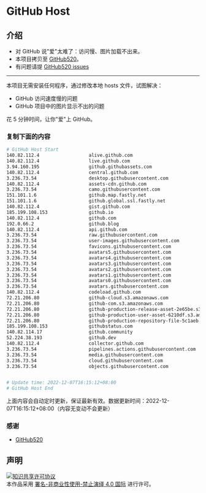 # GitHub Host
## 介绍
- 对 GitHub 说"爱"太难了：访问慢、图片加载不出来。
- 本项目拷贝至 [GitHub520](https://github.com/521xueweihan/GitHub520)。
- 有问题请提 [GitHub520 issues](https://github.com/521xueweihan/GitHub520/issues/new)

---

本项目无需安装任何程序，通过修改本地 hosts 文件，试图解决：
- GitHub 访问速度慢的问题
- GitHub 项目中的图片显示不出的问题

花 5 分钟时间，让你"爱"上 GitHub。

### 复制下面的内容
```bash
# GitHub Host Start
140.82.112.4                  alive.github.com
140.82.112.4                  live.github.com
3.94.160.195                  github.githubassets.com
140.82.112.4                  central.github.com
3.236.73.54                   desktop.githubusercontent.com
140.82.112.4                  assets-cdn.github.com
3.236.73.54                   camo.githubusercontent.com
151.101.1.6                   github.map.fastly.net
151.101.1.6                   github.global.ssl.fastly.net
140.82.112.4                  gist.github.com
185.199.108.153               github.io
140.82.112.4                  github.com
192.0.66.2                    github.blog
140.82.112.4                  api.github.com
3.236.73.54                   raw.githubusercontent.com
3.236.73.54                   user-images.githubusercontent.com
3.236.73.54                   favicons.githubusercontent.com
3.236.73.54                   avatars5.githubusercontent.com
3.236.73.54                   avatars4.githubusercontent.com
3.236.73.54                   avatars3.githubusercontent.com
3.236.73.54                   avatars2.githubusercontent.com
3.236.73.54                   avatars1.githubusercontent.com
3.236.73.54                   avatars0.githubusercontent.com
3.236.73.54                   avatars.githubusercontent.com
140.82.112.4                  codeload.github.com
72.21.206.80                  github-cloud.s3.amazonaws.com
72.21.206.80                  github-com.s3.amazonaws.com
72.21.206.80                  github-production-release-asset-2e65be.s3.amazonaws.com
72.21.206.80                  github-production-user-asset-6210df.s3.amazonaws.com
72.21.206.80                  github-production-repository-file-5c1aeb.s3.amazonaws.com
185.199.108.153               githubstatus.com
140.82.114.17                 github.community
52.224.38.193                 github.dev
140.82.112.4                  collector.github.com
3.236.73.54                   pipelines.actions.githubusercontent.com
3.236.73.54                   media.githubusercontent.com
3.236.73.54                   cloud.githubusercontent.com
3.236.73.54                   objects.githubusercontent.com


# Update time: 2022-12-07T16:15:12+08:00
# GitHub Host End

```
上面内容会自动定时更新，保证最新有效。数据更新时间：2022-12-07T16:15:12+08:00（内容无变动不会更新）

### 感谢

- [GitHub520](https://github.com/521xueweihan/GitHub520)

## 声明
<a rel="license" href="https://creativecommons.org/licenses/by-nc-nd/4.0/deed.zh"><img alt="知识共享许可协议" style="border-width: 0" src="https://licensebuttons.net/l/by-nc-nd/4.0/88x31.png"></a><br>本作品采用 <a rel="license" href="https://creativecommons.org/licenses/by-nc-nd/4.0/deed.zh">署名-非商业性使用-禁止演绎 4.0 国际</a> 进行许可。